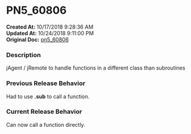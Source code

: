 # PN5_60806

**Created At:** 10/17/2018 9:28:36 AM  
**Updated At:** 10/24/2018 9:11:00 PM  
**Original Doc:** [pn5_60806](https://docs.jbase.com/48420-5-7-1-release-notes/pn5_60806)  


### Description

jAgent / jRemote to handle functions in a different class than subroutines

### Previous Release Behavior

Had to use **.sub** to call a function.

### Current Release Behavior

Can now call a function directly.
